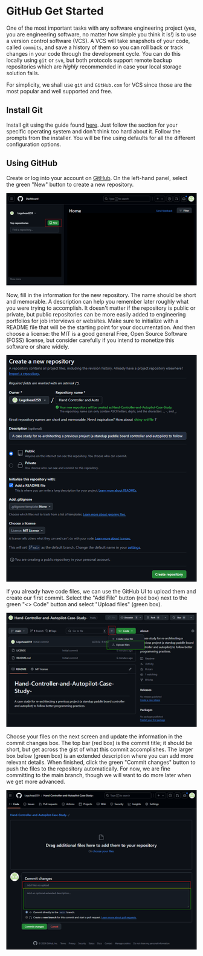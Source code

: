 # GitHub Get Started

One of the most important tasks with any software engineering project (yes, you are engineering software, no matter how simple you think it is!) is to use a version control software (VCS).
A VCS will take snapshots of your code, called `commits`, and save a history of them so you can roll back or track changes in your code through the development cycle.
You can do this locally using `git` or `svn`, but both protocols support remote backup repositories which are *highly* recommended in case your local storage solution fails.

For simplicity, we shall use `git` and `GitHub.com` for VCS since those are the most popular and well supported and free.

## Install Git

Install git using the guide found [here](https://git-scm.com/book/en/v2/Getting-Started-Installing-Git). Just follow the section for your specific operating system and don't think too hard about it.
Follow the prompts from the installer.
You will be fine using defaults for all the different configuration options.

## Using GitHub

Create or log into your account on [GitHub](https://github.com).
On the left-hand panel, select the green "New" button to create a new repository.

![Location of the new repository button](./assets/github_get_started/create_new_repo.png)

Now, fill in the information for the new repository.
The name should be short and memorable.
A description can help you remember later roughly what you were trying to accomplish.
It doesn't matter if the repository is public or private, but public repositories can be more easily added to engineering portfolios for job interviews or websites.
Make sure to initialize with a README file that will be the starting point for your documentation.
And then choose a license: the MIT is a good general Free, Open Source Software (FOSS) license, but consider carefully if you intend to monetize this software or share widely.

![New repository information](./assets/github_get_started/new_repo_info.png)

If you already have code files, we can use the GitHub UI to upload them and create our first commit.
Select the "Add File" button (red box) next to the green "<> Code" button and select "Upload files" (green box).

![Upload files button location](./assets/github_get_started/upload_files_button.png)

Choose your files on the next screen and update the information in the commit changes box.
The top bar (red box) is the commit title; it should be short, but get across the gist of what this commit accomplishes.
The larger box below (green box) is an extended description where you can add more relevant details.
When finished, click the green "Commit changes" button to push the files to the repository automatically.
For now, we are fine committing to the main branch, though we will want to do more later when we get more advanced.

![Upload files and add commit information](./assets/github_get_started/upload_files_commit.png)